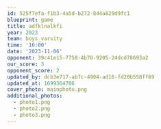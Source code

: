 ```yaml
---
id: 525f7efa-f1b3-4a5d-b272-844a829d9fc1
blueprint: game
title: adfklnalkfi
year: 2023
team: boys_varsity
time: '16:00'
date: '2023-11-06'
opponent: 39c41e15-7758-4b70-9205-24dcd78693a2
our_score: 3
opponent_score: 2
updated_by: dcb3e717-ab7c-4904-ad16-fd20b558ff69
updated_at: 1699364706
cover_photo: mainphoto.png
additional_photos:
  - photo1.png
  - photo2.png
  - photo3.png
---
```

